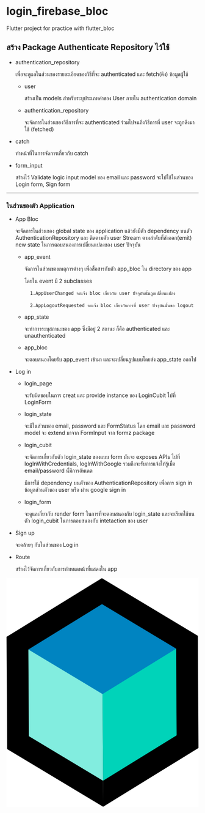 # login_firebase_bloc

Flutter project for practice with flutter_bloc 

## สร้าง Package Authenticate Repository ไว้ใช้

- authentication_repository

    เพื่อจะดูแลในส่วนของรายละเอียดชองวิธีที่จะ authenticated และ fetch(ดึง) ข้อมูลผู้ใช้
    
    - user
  
        สร้างเป็น models สำหรับระบุประเภทค่าของ User ภายใน authentication domain
  
    - authentication_repository
  
        จะจัดการในส่วนของวิธีการที่จะ authenticated ร่วมไปจนถึงวิธีการที่ user จะถูกดึงมาใช้ (fetched)

- catch

    ทำหน้าที่ในการจัดการเกี่ยวกับ catch 

- form_input

    สร้างไว้ Validate logic input model ของ email และ password จะไปใช้ในส่วนของ Login form, Sign form
_________________________________________________________________________________________________________________________________________________________

### ในส่วนของตัว Application 

- App Bloc

    จะจัดการในส่วนของ global state ของ application แล้วยังมีตัว dependency บนตัว AuthenticationRepository และ ติดตามตัว user Stream ตามลำดับที่ส่งออก(emit) new state ในการตอบสนองการเปลี่ยนแปลงของ user ปัจจุบัน

    - app_event

        จัดการในส่วนของเหตุการต่างๆ เพื่อสื่อสารกับตัว app_bloc ใน directory ของ app 

        โดยใน event มี 2 subclasses 

            1.AppUserChanged จะแจ้ง bloc เกี่ยวกับ user ปัจจุบันนั้นถูกเปลี่ยนแปลง

            2.AppLogoutRequested จะแจ้ง bloc เกี่ยวกับการที่ user ปัจจุบันนั้นขอ logout

    - app_state

        จะทำการระบุสถานะของ app ซึ่งมีอยู่ 2 สถานะ ก็คือ authenticated และ unauthenticated
        
    - app_bloc

        จะตอบสนองโดยรับ  app_event เข้ามา และจะเปลี่ยนรูปแบบโดยส่ง app_state ออกไป 

- Log in

    - login_page

        จะรับผิดชอบในการ creat และ provide instance ของ LoginCubit ไปที่ LoginForm

    - login_state
        
        จะมีในส่วนของ email, password และ FormStatus โดย email และ password model จะ extend มาจาก FormInput จาก formz package
    
    - login_cubit
        
        จะจัดการเกี่ยวกับตัว login_state ของแบบ form มันจะ exposes APIs ไปที่ logInWithCredentials, logInWithGoogle รวมถึงจะรับการแจ้งให้รู้เมื่อ email/password นั้มีการอัพเดต

        มีการใช้ dependency บนตัวของ AuthenticationRepository เพื่อการ sign in ข้อมูลส่วนตัวของ user หรือ ผ่าน google sign in 

    - login_form

        จะดูแลเกี่ยวกับ render form ในการที่จะตอบสนองกับ login_state และจะเรียกใช้บนตัว login_cubit ในการตอบสนองกับ intetaction ของ user
    
- Sign up

    จะคล้ายๆ กับในส่วนของ Log in 

- Route

    สร้างไว้จัดการเกี่ยวกับการกำหนดหน้าที่แสดงใน app



![Alt text](assets/bloc_logo_small.png)